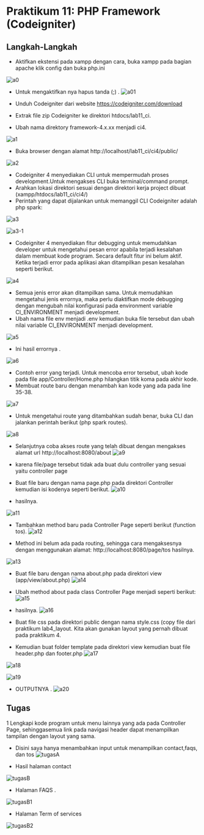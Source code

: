 # Praktikum 11: PHP Framework (Codeigniter)
## Langkah-Langkah
- Aktifkan ekstensi pada xampp dengan cara, buka xampp pada bagian apache klik config dan buka php.ini

![a0](https://github.com/kannahs/Lab11web/blob/master/Image/a0.PNG?raw=true)

- Untuk mengaktifkan nya hapus tanda (;) .
![a01](https://github.com/kannahs/Lab11web/blob/master/Image/a01.PNG?raw=true)

- Unduh Codeigniter dari website https://codeigniter.com/download
- Extrak file zip Codeigniter ke direktori htdocs/lab11_ci.
- Ubah nama direktory framework-4.x.xx menjadi ci4.

![a1](https://github.com/kannahs/Lab11web/blob/master/Image/a1.PNG?raw=true)

- Buka browser dengan alamat http://localhost/lab11_ci/ci4/public/

![a2](https://github.com/kannahs/Lab11web/blob/master/Image/a2.PNG?raw=true)

- Codeigniter 4 menyediakan CLI untuk mempermudah proses development.Untuk mengakses CLI buka terminal/command prompt.
- Arahkan lokasi direktori sesuai dengan direktori kerja project dibuat (xampp/htdocs/lab11_ci/ci4/)
- Perintah yang dapat dijalankan untuk memanggil CLI Codeigniter adalah php spark:

![a3](https://github.com/kannahs/Lab11web/blob/master/Image/a3.PNG?raw=true)

![a3-1](https://github.com/kannahs/Lab11web/blob/master/Image/a3-1.PNG?raw=true)

- Codeigniter 4 menyediakan fitur debugging untuk memudahkan developer untuk mengetahui pesan error apabila terjadi kesalahan dalam membuat kode program. Secara default fitur ini belum aktif. Ketika terjadi error pada aplikasi akan ditampilkan pesan kesalahan seperti berikut.

![a4](https://github.com/kannahs/Lab11web/blob/master/Image/a4.PNG?raw=true)

- Semua jenis error akan ditampilkan sama. Untuk memudahkan mengetahui jenis errornya, maka perlu diaktifkan mode debugging dengan mengubah nilai konfigurasi pada environment variable CI_ENVIRONMENT menjadi development.
- Ubah nama file env menjadi .env kemudian buka file tersebut dan ubah nilai variable CI_ENVIRONMENT menjadi development.

![a5](https://github.com/kannahs/Lab11web/blob/master/Image/a5.PNG?raw=true)

- Ini hasil errornya .

![a6](https://github.com/kannahs/Lab11web/blob/master/Image/a6.PNG?raw=true)

- Contoh error yang terjadi. Untuk mencoba error tersebut, ubah kode pada file app/Controller/Home.php hilangkan titik koma pada akhir kode.
- Membuat route baru dengan menambah kan kode yang ada pada line 35-38.

![a7](https://github.com/kannahs/Lab11web/blob/master/Image/a7.PNG?raw=true)

- Untuk mengetahui route yang ditambahkan sudah benar, buka CLI dan jalankan perintah berikut (php spark routes).

![a8](https://github.com/kannahs/Lab11web/blob/master/Image/a8.PNG?raw=true)

- Selanjutnya coba akses route yang telah dibuat dengan mengakses alamat url http://localhost:8080/about
![a9](https://github.com/kannahs/Lab11web/blob/master/Image/a9.PNG?raw=true)

- karena file/page tersebut tidak ada buat dulu controller yang sesuai yaitu controller page
- Buat file baru dengan nama page.php pada direktori Controller kemudian isi kodenya seperti berikut.
![a10](https://github.com/kannahs/Lab11web/blob/master/Image/a10.PNG?raw=true)

- hasilnya.

![a11](https://github.com/kannahs/Lab11web/blob/master/Image/a11.PNG?raw=true)

- Tambahkan method baru pada Controller Page seperti berikut (function tos).
![a12](https://github.com/kannahs/Lab11web/blob/master/Image/a12.PNG?raw=true)

- Method ini belum ada pada routing, sehingga cara mengaksesnya dengan menggunakan alamat: http://localhost:8080/page/tos hasilnya. 

![a13](https://github.com/kannahs/Lab11web/blob/master/Image/a13.PNG?raw=true)

- Buat file baru dengan nama about.php pada direktori view (app/view/about.php)
![a14](https://github.com/kannahs/Lab11web/blob/master/Image/a14.PNG?raw=true)

- Ubah method about pada class Controller Page menjadi seperti berikut:
![a15](https://github.com/kannahs/Lab11web/blob/master/Image/a15.PNG?raw=true)

- hasilnya.
![a16](https://github.com/kannahs/Lab11web/blob/master/Image/a16.PNG?raw=true)

- Buat file css pada direktori public dengan nama style.css (copy file dari praktikum lab4_layout. Kita akan gunakan layout yang pernah dibuat pada praktikum 4.
- Kemudian buat folder template pada direktori view kemudian buat file header.php dan footer.php
![a17](https://github.com/kannahs/Lab11web/blob/master/Image/a17.PNG?raw=true)

![a18](https://github.com/kannahs/Lab11web/blob/master/Image/a18.PNG?raw=true)

![a19](https://github.com/kannahs/Lab11web/blob/master/Image/a19.PNG?raw=true)

- OUTPUTNYA .
![a20](https://github.com/kannahs/Lab11web/blob/master/Image/a20.PNG?raw=true)


## Tugas 
1 Lengkapi kode program untuk menu lainnya yang ada pada Controller Page, sehinggasemua link pada navigasi header dapat menampilkan tampilan dengan layout yang sama.

- Disini saya hanya menambahkan input untuk menampilkan contact,faqs, dan tos
![tugasA](https://github.com/kannahs/Lab11web/blob/master/Image/tugasA.PNG?raw=true)

- Hasil halaman contact

![tugasB](https://github.com/kannahs/Lab11web/blob/master/Image/tugasB.PNG?raw=true)

- Halaman FAQS .

![tugasB1](https://github.com/kannahs/Lab11web/blob/master/Image/tugasB1.PNG?raw=true)

- Halaman Term of services

![tugasB2](https://github.com/kannahs/Lab11web/blob/master/Image/tugasB2.PNG?raw=true)